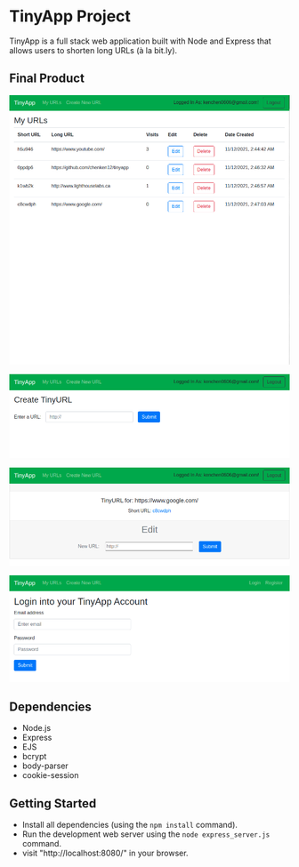 # TinyApp Project

TinyApp is a full stack web application built with Node and Express that allows users to shorten long URLs (à la bit.ly).

## Final Product

!["Home Page"](https://github.com/chenken12/tinyapp/blob/db78651d4321242479cabcccf6f544a3f4523daf/docs/home.png?raw=true)

!["Add Url"](https://github.com/chenken12/tinyapp/blob/db78651d4321242479cabcccf6f544a3f4523daf/docs/add-url.png?raw=true)

!["Edit Url"](https://github.com/chenken12/tinyapp/blob/dd86a8017a37830b8daa722e88f37b05f06c3856/docs/edit-url.png?raw=true)

!["Login Page"](https://github.com/chenken12/tinyapp/blob/dd86a8017a37830b8daa722e88f37b05f06c3856/docs/login.png?raw=true)

## Dependencies

- Node.js
- Express
- EJS
- bcrypt
- body-parser
- cookie-session

## Getting Started

- Install all dependencies (using the `npm install` command).
- Run the development web server using the `node express_server.js` command.
- visit "http://localhost:8080/" in your browser.
